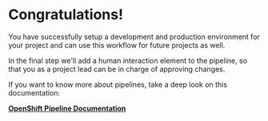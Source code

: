 # Congratulations!

You have successfully setup a development and production environment for your project and can use this workflow for future projects as well.

In the final step we'll add a human interaction element to the pipeline, so that you as a project lead can be in charge of approving changes.

If you want to know more about pipelines, take a deep look on this documentation:

[**OpenShift Pipeline Documentation**](https://docs.openshift.com/container-platform/3.7/dev_guide/dev_tutorials/openshift_pipeline.html)

